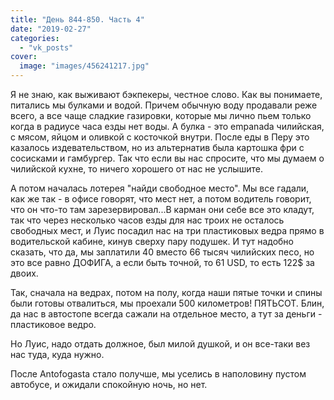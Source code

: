 ```yaml
---
title: "День 844-850. Часть 4"
date: "2019-02-27"
categories: 
  - "vk_posts"
cover:
  image: "images/456241217.jpg"
---
```


Я не знаю, как выживают бэкпекеры, честное слово. Как вы понимаете, питались мы булками и водой. Причем обычную воду продавали реже всего, а все чаще сладкие газировки, которые мы лично пьем только когда в радиусе часа езды нет воды. А булка - это empanada чилийская, с мясом, яйцом и оливкой с косточкой внутри. После еды в Перу это казалось издевательством, но из альтернатив была картошка фри с сосисками и гамбургер. Так что если вы нас спросите, что мы думаем о чилийской кухне, то ничего хорошего от нас не услышите.

<!--more-->

А потом началась лотерея "найди свободное место". Мы все гадали, как же так - в офисе говорят, что мест нет, а потом водитель говорит, что он что-то там зарезервировал...В карман они себе все это кладут, так что через несколько часов езды для нас троих не осталось свободных мест, и Луис посадил нас на три пластиковых ведра прямо в водительской кабине, кинув сверху пару подушек. И тут надобно сказать, что да, мы заплатили 40 вместо 66 тысяч чилийских песо, но это все равно ДОФИГА, а если быть точной, то 61 USD, то есть 122$ за двоих.

Так, сначала на ведрах, потом на полу, когда наши пятые точки и спины были готовы отвалиться, мы проехали 500 километров! ПЯТЬСОТ. Блин, да нас в автостопе всегда сажали на отдельное место, а тут за деньги - пластиковое ведро.

Но Луис, надо отдать должное, был милой душкой, и он все-таки вез нас туда, куда нужно.

После Antofogasta стало получше, мы уселись в наполовину пустом автобусе, и ожидали спокойную ночь, но нет.
